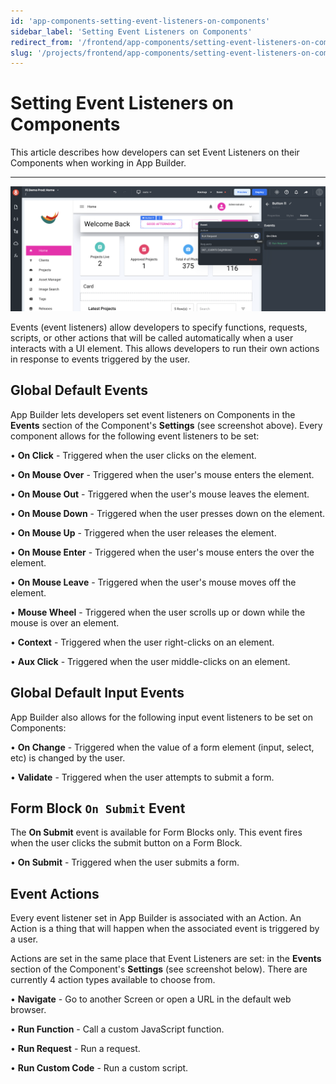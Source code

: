 ```yaml
---
id: 'app-components-setting-event-listeners-on-components'
sidebar_label: 'Setting Event Listeners on Components'
redirect_from: '/frontend/app-components/setting-event-listeners-on-components'
slug: '/projects/frontend/app-components/setting-event-listeners-on-components'
---
```


# Setting Event Listeners on Components

This article describes how developers can set Event Listeners on their Components when working in App Builder.

---

![App Builder's Component Events](./_images/ab-component-settings-events-1.png)

Events (event listeners) allow developers to specify functions, requests, scripts, or other actions that will be called automatically when a user interacts with a UI element. This allows developers to run their own actions in response to events triggered by the user.

## Global Default Events

App Builder lets developers set event listeners on Components in the **Events** section of the Component's **Settings** (see screenshot above). Every component allows for the following event listeners to be set:

• **On Click** - Triggered when the user clicks on the element.

• **On Mouse Over** - Triggered when the user's mouse enters the element.

• **On Mouse Out** - Triggered when the user's mouse leaves the element.

• **On Mouse Down** - Triggered when the user presses down on the element.

• **On Mouse Up** - Triggered when the user releases the element.

• **On Mouse Enter** - Triggered when the user's mouse enters the over the element.

• **On Mouse Leave** - Triggered when the user's mouse moves off the element.

• **Mouse Wheel** - Triggered when the user scrolls up or down while the mouse is over an element.

• **Context** - Triggered when the user right-clicks on an element.

• **Aux Click** - Triggered when the user middle-clicks on an element.

## Global Default Input Events

App Builder also allows for the following input event listeners to be set on Components:

• **On Change** - Triggered when the value of a form element (input, select, etc) is changed by the user.

• **Validate** - Triggered when the user attempts to submit a form.

## Form Block `On Submit` Event

The **On Submit** event is available for Form Blocks only. This event fires when the user clicks the submit button on a Form Block.

• **On Submit** - Triggered when the user submits a form.

## Event Actions

Every event listener set in App Builder is associated with an Action. An Action is a thing that will happen when the associated event is triggered by a user.

Actions are set in the same place that Event Listeners are set: in the **Events** section of the Component's **Settings** (see screenshot below). There are currently 4 action types available to choose from.

• **Navigate** - Go to another Screen or open a URL in the default web browser.

• **Run Function** - Call a custom JavaScript function.

• **Run Request** - Run a request.

• **Run Custom Code** - Run a custom script.
